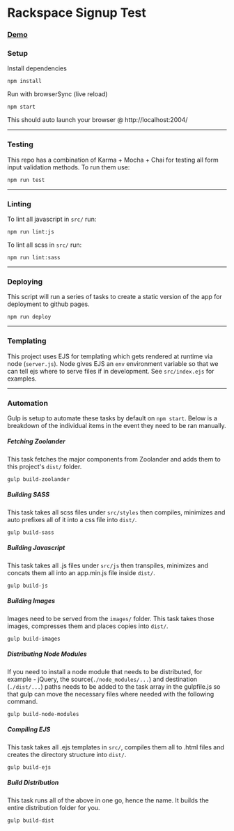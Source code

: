 # Rackspace Signup Test

### [Demo](http://rogeravalos.com/Rackspace-Sign…)

### Setup
Install dependencies
```
npm install
```

Run with browserSync (live reload)
```
npm start
```
This should auto launch your browser @ http://localhost:2004/

---

### Testing

This repo has a combination of Karma + Mocha + Chai for testing all form input validation methods. To run them use:
```
npm run test
```
---
### Linting

To lint all javascript in ```src/``` run:
```
npm run lint:js
```
To lint all scss in ```src/``` run:
```
npm run lint:sass
```
---
### Deploying
This script will run a series of tasks to create a static version of the app for deployment to github pages.
```
npm run deploy
```

---
### Templating
This project uses EJS for templating which gets rendered at runtime via node (```server.js```). Node gives EJS an ```env``` environment variable so that we can tell ejs where to serve files if in development. See ```src/index.ejs``` for examples.

---
### Automation
Gulp is setup to automate these tasks by default on ```npm start```. Below is a breakdown of the individual items in the event they need to be ran manually.

##### Fetching Zoolander
This task fetches the major components from Zoolander and adds them to this project's ```dist/``` folder.
```
gulp build-zoolander
```

##### Building SASS
This task takes all scss files under ```src/styles``` then compiles, minimizes and auto prefixes all of it into a css file into ```dist/```.
```
gulp build-sass
```

##### Building Javascript
This task takes all .js files under ```src/js``` then transpiles, minimizes and concats them all into an app.min.js file inside ```dist/```.
```
gulp build-js
```

##### Building Images
Images need to be served from the ```images/``` folder. This task takes those images, compresses them and places copies into ```dist/```.
```
gulp build-images
```

##### Distributing Node Modules
If you need to install a node module that needs to be distributed, for example - jQuery, the source(```./node_modules/...```) and destination (```./dist/...```) paths needs to be added to the task array in the gulpfile.js so that gulp can move the necessary files where needed with the following command.
```
gulp build-node-modules
```

##### Compiling EJS
This task takes all .ejs templates in ```src/```, compiles them all to .html files and creates the directory structure into ```dist/```.
```
gulp build-ejs
```

##### Build Distribution
This task runs all of the above in one go, hence the name. It builds the entire distribution folder for you.
```
gulp build-dist
```
